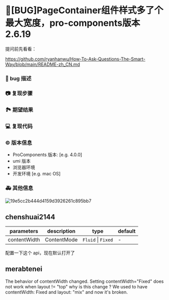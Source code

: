 # 🐛[BUG]PageContainer组件样式多了个最大宽度，pro-components版本2.6.19

提问前先看看：

https://github.com/ryanhanwu/How-To-Ask-Questions-The-Smart-Way/blob/main/README-zh_CN.md

### 🐛 bug 描述

<!--
详细地描述 bug，让大家都能理解
-->

### 📷 复现步骤

<!--
清晰描述复现步骤，让别人也能看到问题，如果可能，尽量提供可执行代码，
如：https://codesandbox.io/ 在此处创建一个 codesandbox，方便我们更快的排查和复现问题
-->

### 🏞 期望结果

<!--
描述你原本期望看到的结果
-->

### 💻 复现代码

<!--
提供可复现的代码，仓库，或线上示例
-->

### © 版本信息

- ProComponents 版本: [e.g. 4.0.0]
- umi 版本
- 浏览器环境
- 开发环境 [e.g. mac OS]

### 🚑 其他信息

<!--
如截图等其他信息可以贴在这里
-->

![19e5cc2b444d4159d3926261c895bb7](https://github.com/ant-design/pro-components/assets/70751511/c6945458-d121-470a-8538-7c83f1ab9ac8)

## chenshuai2144

| parameters   | description | type               | default |
| ------------ | ----------- | ------------------ | ------- |
| contentWidth | ContentMode | `Fluid` \| `Fixed` | -       |

配置一下这个 api，现在默认打开了

## merabtenei

The behavior of contentWidth changed. Setting contentWidth="Fixed" does not work when layout != "top" why is this change ?
We used to have contentWidth: Fixed and layout: "mix" and now it's broken.
